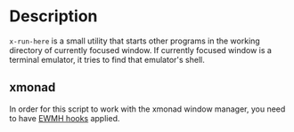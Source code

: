 Description
===========

`x-run-here` is a small utility that starts other programs in the working directory
of currently focused window. If currently focused window is a terminal emulator,
it tries to find that emulator's shell.

xmonad
------

In order for this script to work with the xmonad window manager, you need to have [EWMH hooks][] applied.

[EWMH hooks]:http://xmonad.org/xmonad-docs/xmonad-contrib/XMonad-Hooks-EwmhDesktops.html
